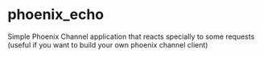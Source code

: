 # phoenix_echo
Simple Phoenix Channel application that reacts specially to some requests (useful if you want to build your own phoenix channel client)

